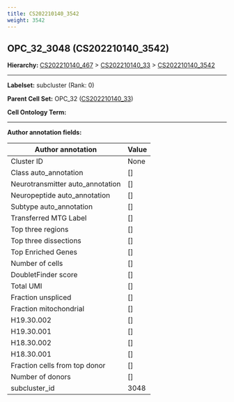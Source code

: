 ```yaml
---
title: CS202210140_3542
weight: 3542
---
```

## OPC_32_3048 (CS202210140_3542)
<b>Hierarchy: </b>
[CS202210140_467](../CS202210140_467) >
[CS202210140_33](../CS202210140_33) >
[CS202210140_3542](../CS202210140_3542)

---


**Labelset:** subcluster (Rank: 0)

**Parent Cell Set:** OPC_32 ([CS202210140_33](../CS202210140_33))



**Cell Ontology Term:** 

[MARKER GENES.]: #


---

[TRANSFERRED ANNOTATIONS.]: #


[AUTHOR ANNOTATION FIELDS.]: #


**Author annotation fields:**

| Author annotation | Value |
|-------------------|-------|
|Cluster ID|None|
|Class auto_annotation|[]|
|Neurotransmitter auto_annotation|[]|
|Neuropeptide auto_annotation|[]|
|Subtype auto_annotation|[]|
|Transferred MTG Label|[]|
|Top three regions|[]|
|Top three dissections|[]|
|Top Enriched Genes|[]|
|Number of cells|[]|
|DoubletFinder score|[]|
|Total UMI|[]|
|Fraction unspliced|[]|
|Fraction mitochondrial|[]|
|H19.30.002|[]|
|H19.30.001|[]|
|H18.30.002|[]|
|H18.30.001|[]|
|Fraction cells from top donor|[]|
|Number of donors|[]|
|subcluster_id|3048|
